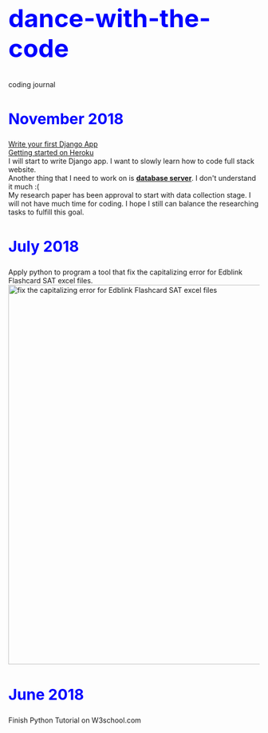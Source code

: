 <h1 style="font-size:50px;color:blue;">dance-with-the-code</h1>
coding journal

<h2 style="font-size:30px;color:blue">November 2018</h2>
<a href="https://docs.djangoproject.com/en/2.1/intro/tutorial01/?fbclid=IwAR0_ls2U60MUZPE3AXHUd_dGI4zy0PLkNTnqnie0VDiTkxkg_zk5hVnZWV8">Write your first Django App</a>
<br>
<a href="https://devcenter.heroku.com/articles/getting-started-with-python?fbclid=IwAR3QoZhlx-QLy_aDjfZlq0xYYoaHAwLLNeaw7drpc2nqjCB2-uKMEopSfKY">Getting started on Heroku</a>
<br>
I will start to write Django app. I want to slowly learn how to code full stack website.
<br>
Another thing that I need to work on is <a href="http://www.mysqltutorial.org/"><b>database server</b></a>. I don't understand it much :(
<br>
My research paper has been approval to start with data collection stage. I will not have much time for coding. I hope I still can balance the researching tasks to fulfill this goal. 


<h2 style="font-size:30px;color:blue">July 2018</h2>
Apply python to program a tool that fix the capitalizing error for Edblink Flashcard SAT excel files.
<br>
<img width="759" alt="fix the capitalizing error for Edblink Flashcard SAT excel files" src="https://user-images.githubusercontent.com/17974600/47756765-003e6000-dcd6-11e8-8587-b72cc517bc9d.png">

<h2 style="font-size:30px;color:blue">June 2018</h2>
Finish Python Tutorial on W3school.com

